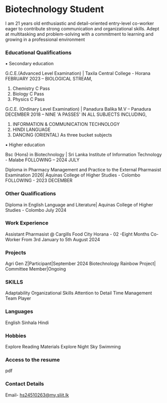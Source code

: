 # Biotechnology Student
I am 21 years old enthusiastic and detail-oriented entry-level co-worker eager to contribute strong communication and organizational skills. Adept at multitasking and problem-solving with a commitment to learning and growing in a professional environment

### Educational Qualifications
▪ Secondary education

G.C.E.(Advanced Level Examination) | Taxila Central College - Horana
FEBRUARY 2023 – BIOLOGICAL STREAM,

1.	Chemistry            C Pass
2.	Biology              C Pass
3.	Physics              C Pass 

G.C.E. (Ordinary Level Examination) | Panadura Balika M.V – Panadura 
DECEMBER 2018 – NINE 'A PASSES' IN ALL SUBJECTS INCLUDING,
1.	INFORMATION & COMMUNICATION TECHNOLOGY
2.	HINDI LANGUAGE
3.	DANCING (ORIENTAL)
As three bucket subjects

▪ Higher education

Bsc (Hons) in Biotechnology | Sri Lanka Institute of Information Technology - Malabe
FOLLOWING – 2024 JULY

Diploma in Pharmacy Management and Practice to the External Pharmasist Examination 2026| Aquinas College of Higher Studies - Colombo 
FOLLOWING - 2023 DECEMBER

### Other Qualifications
Diploma in English Language and Literature| Aquinas College of Higher Studies - Colombo 
July 2024


### Work Experience
Assistant Pharmasist @ Cargills Food City Horana - 02
-Eight Months Co-Worker From 3rd January to 5th August 2024

### Projects
Agri Gen Z|Participant|September 2024
Biotechnology Rainbow Project| Committee Member|Ongoing

 ### SKILLS
 
 Adaptability
 Organizational Skills
 Attention to Detail
 Time Management
 Team Player

 ### Languages
 
 English
 Sinhala
 Hindi

 ### Hobbies

Explore Reading Materials
Explore Night Sky
Swimming

### Access to the resume
pdf

### Contact Details
Email-
   hs24510263@my.sliit.lk

 
 








